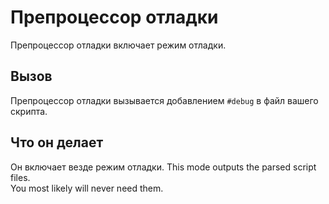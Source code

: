 # Препроцессор отладки

Препроцессор отладки включает режим отладки.

## Вызов
Препроцессор отладки вызывается добавлением `#debug` в файл вашего скрипта.

## Что он делает
Он включает везде режим отладки. This mode outputs the parsed script files.  
You most likely will never need them.